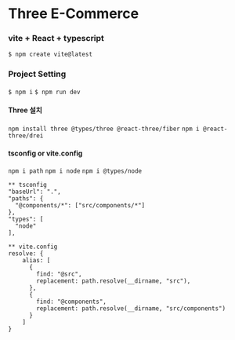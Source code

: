 # Three E-Commerce

### 

### vite + React + typescript
`$ npm create vite@latest`

### Project Setting
`$ npm i`
`$ npm run dev`

#### Three 설치
`npm install three @types/three @react-three/fiber`
`npm i @react-three/drei`

#### tsconfig or vite.config
`npm i path`
`npm i node`
`npm i @types/node`

````
** tsconfig
"baseUrl": ".",
"paths": {
  "@components/*": ["src/components/*"]
},
"types": [
  "node"
],
````

````
** vite.config
resolve: {
    alias: [
      {
        find: "@src",
        replacement: path.resolve(__dirname, "src"),
      },
      {
        find: "@components",
        replacement: path.resolve(__dirname, "src/components")
      }
    ]
}
````



